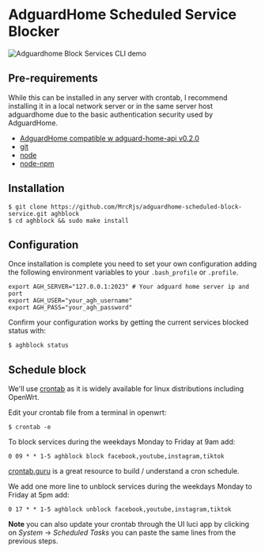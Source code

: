 # AdguardHome Scheduled Service Blocker

![Adguardhome Block Services CLI demo](img/aghblock_demo.gif)

## Pre-requirements

While this can be installed in any server with crontab, I recommend installing it in a local network server or in the same server host adguardhome due to the basic authentication security used by AdguardHome.

- [AdguardHome compatible w adguard-home-api v0.2.0](https://github.com/AdguardTeam/AdGuardHome#api)
- [git](https://openwrt.org/packages/pkgdata/git)
- [node](https://openwrt.org/packages/pkgdata/node)
- [node-npm](https://openwrt.org/packages/pkgdata/node-npm)

## Installation

```
$ git clone https://github.com/MrcRjs/adguardhome-scheduled-block-service.git aghblock
$ cd aghblock && sudo make install
```

## Configuration

Once installation is complete you need to set your own configuration adding the following environment variables to your `.bash_profile` or `.profile`.

```
export AGH_SERVER="127.0.0.1:2023" # Your adguard home server ip and port
export AGH_USER="your_agh_username"
export AGH_PASS="your_agh_password"
```

Confirm your configuration works by getting the current services blocked status with:

```
$ aghblock status
```

## Schedule block

We'll use [crontab](https://pubs.opengroup.org/onlinepubs/9699919799/utilities/crontab.html) as it is widely available for linux distributions including OpenWrt.

Edit your crontab file from a terminal in openwrt:

```
$ crontab -e
```

To block services during the weekdays Monday to Friday at 9am add:

```
0 09 * * 1-5 aghblock block facebook,youtube,instagram,tiktok
```

[crontab.guru](https://crontab.guru/#0_09_*_*_1-5) is a great resource to build / understand a cron schedule.

We add one more line to unblock services during the weekdays Monday to Friday at 5pm add:

```
0 17 * * 1-5 aghblock unblock facebook,youtube,instagram,tiktok
```

**Note** you can also update your crontab through the UI luci app by clicking on _System_ -> _Scheduled Tasks_ you can paste the same lines from the previous steps.
